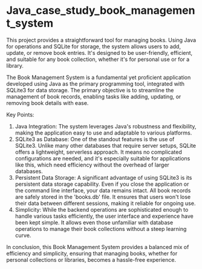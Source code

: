 # Java_case_study_book_management_system
This project provides a straightforward tool for managing books. Using Java for operations and SQLite for storage, the system allows users to add, update, or remove book entries. It's designed to be user-friendly, efficient, and suitable for any book collection, whether it's for personal use or for a library.

The Book Management System is a fundamental yet proficient application developed using Java as the primary programming tool, integrated with SQLite3 for data storage. The primary objective is to streamline the management of book records, enabling tasks like adding, updating, or removing book details with ease.

Key Points:

1. Java Integration: The system leverages Java's robustness and flexibility, making the application easy to use and adaptable to various platforms.
2. SQLite3 as Database: One of the standout features is the use of SQLite3. Unlike many other databases that require server setups, SQLite offers a lightweight, serverless approach. It means no complicated configurations are needed, and it's especially suitable for applications like this, which need efficiency without the overhead of larger databases.
3. Persistent Data Storage: A significant advantage of using SQLite3 is its persistent data storage capability. Even if you close the application or the command line interface, your data remains intact. All book records are safely stored in the 'books.db' file. It ensures that users won't lose their data between different sessions, making it reliable for ongoing use.
4. Simplicity: While the backend operations are sophisticated enough to handle various tasks efficiently, the user interface and experience have been kept simple. It allows even those unfamiliar with database operations to manage their book collections without a steep learning curve.

In conclusion, this Book Management System provides a balanced mix of efficiency and simplicity, ensuring that managing books, whether for personal collections or libraries, becomes a hassle-free experience.

